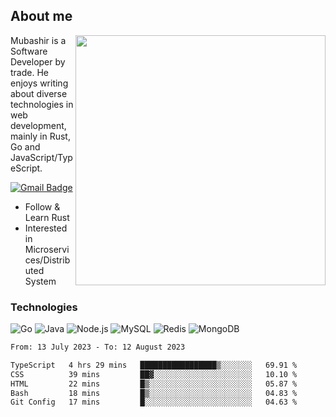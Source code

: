## About me

<img align="right" src="https://github-readme-stats-zhiwei-feng.vercel.app/api?username=mub4shir&show_icons=true" width="400" />

Mubashir is a Software Developer by trade. He enjoys writing about diverse technologies in web development, mainly in Rust, Go and JavaScript/TypeScript.

[![Gmail Badge](https://img.shields.io/badge/-mubashir11131719@gmail.com-c14438?style=flat-square&logo=Gmail&logoColor=white&link=mailto:mubashir11131719@gmail.com)](mailto:mubashir11131719@gmail.com)




- Follow & Learn Rust
- Interested in Microservices/Distributed System


### Technologies
![Go](https://img.shields.io/badge/-Go-000000?style=flat-square&logo=go)
![Java](https://img.shields.io/badge/-Java-E34A86?style=flat-square&logo=java)
![Node.js](https://img.shields.io/badge/-Node.js-000000?style=flat-square&logo=node.js)
![MySQL](https://img.shields.io/badge/-MySQL-orange?style=flat-square&logo=MySQL)
![Redis](https://img.shields.io/badge/-Redis-black?style=flat-square&logo=Redis)
![MongoDB](https://img.shields.io/badge/-MongoDB-000000?style=flat-square&logo=mongodb)






<!--START_SECTION:waka-->

```txt
From: 13 July 2023 - To: 12 August 2023

TypeScript   4 hrs 29 mins   █████████████████▒░░░░░░░   69.91 %
CSS          39 mins         ██▓░░░░░░░░░░░░░░░░░░░░░░   10.10 %
HTML         22 mins         █▒░░░░░░░░░░░░░░░░░░░░░░░   05.87 %
Bash         18 mins         █▒░░░░░░░░░░░░░░░░░░░░░░░   04.83 %
Git Config   17 mins         █░░░░░░░░░░░░░░░░░░░░░░░░   04.63 %
```

<!--END_SECTION:waka-->
</p>


